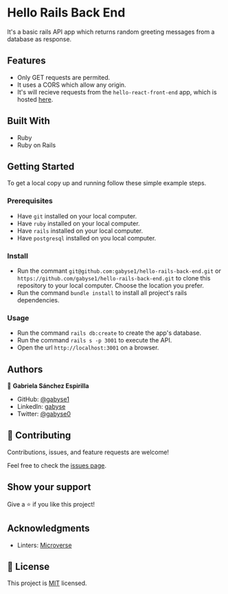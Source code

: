 # Hello Rails Back End
It's a basic rails API app which returns random greeting messages from a database as response.

## Features

- Only GET requests are permited.
- It uses a CORS which allow any origin.
- It's will recieve requests from the `hello-react-front-end` app, which is hosted [here](https://github.com/gabyse1/hello-react-front-end).


## Built With

- Ruby
- Ruby on Rails


## Getting Started


To get a local copy up and running follow these simple example steps.

### Prerequisites

- Have `git` installed on your local computer.
- Have `ruby` installed on your local computer.
- Have `rails` installed on your local computer.
- Have `postgresql` installed on you local computer.

### Install

- Run the commant `git@github.com:gabyse1/hello-rails-back-end.git` or `https://github.com/gabyse1/hello-rails-back-end.git` to clone this repository to your local computer. Choose the location you prefer.
- Run the command `bundle install` to install all project's rails dependencies.

### Usage

- Run the command `rails db:create` to create the app's database.
- Run the command `rails s -p 3001` to execute the API.
- Open the url `http://localhost:3001` on a browser.


## Authors

👤 **Gabriela Sánchez Espirilla**

- GitHub: [@gabyse1](https://github.com/gabyse1)
- LinkedIn: [gabyse](https://www.linkedin.com/in/gabyse/)
- Twitter: [@gabyse0](https://twitter.com/gabyse0)


## 🤝 Contributing

Contributions, issues, and feature requests are welcome!

Feel free to check the [issues page](../../issues/).


## Show your support

Give a ⭐️ if you like this project!


## Acknowledgments

- Linters: [Microverse](https://github.com/microverseinc/linters-config)


## 📝 License

This project is [MIT](./LICENSE) licensed.

